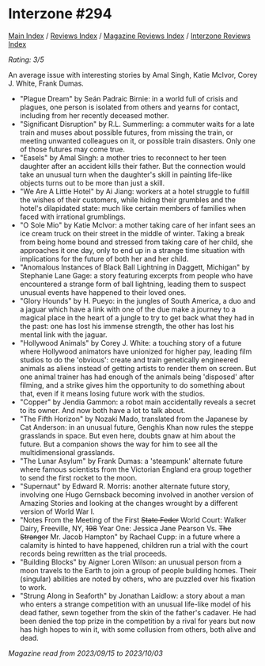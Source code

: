 # Interzone #294

[Main Index](../../../README.md) / [Reviews Index](../../README.md) / [Magazine Reviews Index](../README.md) / [Interzone Reviews Index](README.md)

*Rating: 3/5*

An average issue with interesting stories by Amal Singh, Katie McIvor, Corey J. White, Frank Dumas.

- "Plague Dream" by Seán Padraic Birnie: in a world full of crisis and plagues, one person is isolated from others and yearns for contact, including from her recently deceased mother.
- "Significant Disruption" by R.L. Summerling: a commuter waits for a late train and muses about possible futures, from missing the train, or meeting unwanted colleagues on it, or possible train disasters. Only one of those futures may come true.
- "Easels" by Amal Singh: a mother tries to reconnect to her teen daughter after an accident kills their father. But the connection would take an unusual turn when the daughter's skill in painting life-like objects turns out to be more than just a skill.
- "We Are A Little Hotel" by Ai Jiang: workers at a hotel struggle to fulfill the wishes of their customers, while hiding their grumbles and the hotel's dilapidated state: much like certain members of families when faced with irrational grumblings.
- "O Sole Mio" by Katie McIvor: a mother taking care of her infant sees an ice cream truck on their street in the middle of winter. Taking a break from being home bound and stressed from taking care of her child, she approaches it one day, only to end up in a strange time situation with implications for the future of both her and her child.
- "Anomalous Instances of Black Ball Lightning in Daggett, Michigan" by Stephanie Lane Gage: a story featuring excerpts from people who have encountered a strange form of ball lightning, leading them to suspect unusual events have happened to their loved ones.
- "Glory Hounds" by H. Pueyo: in the jungles of South America, a duo and a jaguar which have a link with one of the due make a journey to a magical place in the heart of a jungle to try to get back what they had in the past: one has lost his immense strength, the other has lost his mental link with the jaguar.
- "Hollywood Animals" by Corey J. White: a touching story of a future where Hollywood animators have unionized for higher pay, leading film studios to do the 'obvious': create and train genetically engineered animals as aliens instead of getting artists to render them on screen. But one animal trainer has had enough of the animals being 'disposed' after filming, and a strike gives him the opportunity to do something about that, even if it means losing future work with the studios.
- "Copper" by Jendia Gammon: a robot main accidentally reveals a secret to its owner. And now both have a lot to talk about.
- "The Fifth Horizon" by Nozaki Mado, translated from the Japanese by Cat Anderson: in an unusual future, Genghis Khan now rules the steppe grasslands in space. But even here, doubts gnaw at him about the future. But a companion shows the way for him to see all the multidimensional grasslands.
- "The Lunar Asylum" by Frank Dumas: a 'steampunk' alternate future where famous scientists from the Victorian England era group together to send the first rocket to the moon.
- "Supernaut" by Edward R. Morris: another alternate future story, involving one Hugo Gernsback becoming involved in another version of Amazing Stories and looking at the changes wrought by a different version of World War I.
- "Notes From the Meeting of the First ~~State Feder~~ World Court: Walker Dairy, Freeville, NY, ~~198~~ Year One: Jessica Jane Pearson Vs. ~~The Stranger~~ Mr. Jacob Hampton" by Rachael Cupp: in a future where a calamity is hinted to have happened, children run a trial with the court records being rewritten as the trial proceeds.
- "Building Blocks" by Aigner Loren Wilson: an unusual person from a moon travels to the Earth to join a group of people building homes. Their (singular) abilities are noted by others, who are puzzled over his fixation to work.
- "Strung Along in Seaforth" by Jonathan Laidlow: a story about a man who enters a strange competition with an unusual life-like model of his dead father, sewn together from the skin of the father's cadaver. He had been denied the top prize in the competition by a rival for years but now has high hopes to win it, with some collusion from others, both alive and dead.

*Magazine read from 2023/09/15 to 2023/10/03*
